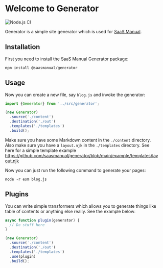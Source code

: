 # Welcome to Generator

![Node.js CI](https://github.com/saasmanual/generator/workflows/Node.js%20CI/badge.svg?branch=main)

Generator is a simple site generator which is used for [SaaS Manual](https://saasmanual.com).

## Installation

First you need to install the SaaS Manual Generator package:

```
npm install @saasmanual/generator
```

## Usage

Now you can create a new file, say `blog.js` and invoke the generator:

```javascript
import {Generator} from '../src/generator';

(new Generator)
  .source('./content')
  .destination('./out')
  .templates('./templates')
  .build();
```

Make sure you have some Markdown content in the `./content` directory. Also make sure you have a `layout.njk` in the `./templates` directory.
See here for a simple template example https://github.com/saasmanual/generator/blob/main/example/templates/layout.njk

Now you can just run the following command to generate your pages:

```
node -r esm blog.js
```

## Plugins

You can write simple transformers which allows you to generate things like table of contents or anything else really. See the example below:

```javascript
async function plugin(generator) {
  // Do stuff here
}

(new Generator)
  .source('./content')
  .destination('./out')
  .templates('./templates')
  .use(plugin)
  .build();
```
